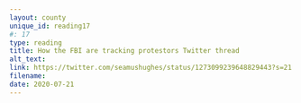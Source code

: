 ```yaml
---
layout: county 
unique_id: reading17
#: 17
type: reading
title: How the FBI are tracking protestors Twitter thread
alt_text: 
link: https://twitter.com/seamushughes/status/1273099239648829443?s=21
filename: 
date: 2020-07-21
---
```

